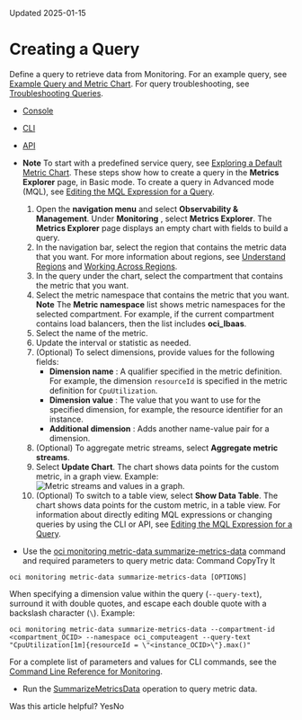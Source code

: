 Updated 2025-01-15
# Creating a Query
Define a query to retrieve data from Monitoring.
For an example query, see [Example Query and Metric Chart](https://docs.oracle.com/iaas/Content/Monitoring/Tasks/query-metric-landing.htm#example).
For query troubleshooting, see [Troubleshooting Queries](https://docs.oracle.com/iaas/Content/Monitoring/troubleshooting-queries.htm).
  * [Console](https://docs.oracle.com/en-us/iaas/Content/General/Tasks/query-metric.htm)
  * [CLI](https://docs.oracle.com/en-us/iaas/Content/General/Tasks/query-metric.htm)
  * [API](https://docs.oracle.com/en-us/iaas/Content/General/Tasks/query-metric.htm)


  * **Note** To start with a predefined service query, see [Exploring a Default Metric Chart](https://docs.oracle.com/iaas/Content/Monitoring/Tasks/view-chart-explore.htm).
These steps show how to create a query in the **Metrics Explorer** page, in Basic mode. To create a query in Advanced mode (MQL), see [Editing the MQL Expression for a Query](https://docs.oracle.com/iaas/Content/Monitoring/Tasks/query-metric-mql.htm).
    1. Open the **navigation menu** and select **Observability & Management**. Under **Monitoring** , select **Metrics Explorer**. 
The **Metrics Explorer** page displays an empty chart with fields to build a query.
    2. In the navigation bar, select the region that contains the metric data that you want.
For more information about regions, see [Understand Regions](https://docs.oracle.com/iaas/Content/GSG/Concepts/applications-home-page.htm#apps-understand-regions) and [Working Across Regions](https://docs.oracle.com/iaas/Content/GSG/Concepts/working-with-regions.htm#Working).
    3. In the query under the chart, select the compartment that contains the metric that you want.
    4. Select the metric namespace that contains the metric that you want.
**Note** The **Metric namespace** list shows metric namespaces for the selected compartment. For example, if the current compartment contains load balancers, then the list includes **oci_lbaas**.
    5. Select the name of the metric.
    6. Update the interval or statistic as needed.
    7. (Optional) To select dimensions, provide values for the following fields:
       * **Dimension name** : A qualifier specified in the metric definition. For example, the dimension `resourceId` is specified in the metric definition for `CpuUtilization`.
       * **Dimension value** : The value that you want to use for the specified dimension, for example, the resource identifier for an instance.
       * **Additional dimension** : Adds another name-value pair for a dimension.
    8. (Optional) To aggregate metric streams, select **Aggregate metric streams**.
    9. Select **Update Chart**.
The chart shows data points for the custom metric, in a graph view. Example:![Metric streams and values in a graph.](https://docs.oracle.com/en-us/iaas/Content/Monitoring/images/monitoring-mql-core-example.svg)
    10. (Optional) To switch to a table view, select **Show Data Table**.
The chart shows data points for the custom metric, in a table view.
For information about directly editing MQL expressions or changing queries by using the CLI or API, see [Editing the MQL Expression for a Query](https://docs.oracle.com/iaas/Content/Monitoring/Tasks/query-metric-mql.htm).
  * Use the [oci monitoring metric-data summarize-metrics-data](https://docs.oracle.com/iaas/tools/oci-cli/latest/oci_cli_docs/cmdref/monitoring/metric-data/summarize-metrics-data.html) command and required parameters to query metric data:
Command
CopyTry It
```
oci monitoring metric-data summarize-metrics-data [OPTIONS]
```

When specifying a dimension value within the query (`--query-text`), surround it with double quotes, and escape each double quote with a backslash character (`\`). Example:
```
oci monitoring metric-data summarize-metrics-data --compartment-id <compartment_OCID> --namespace oci_computeagent --query-text "CpuUtilization[1m]{resourceId = \"<instance_OCID>\"}.max()"
```

For a complete list of parameters and values for CLI commands, see the [Command Line Reference for Monitoring](https://docs.oracle.com/iaas/tools/oci-cli/latest/oci_cli_docs/cmdref/monitoring.html).
  * Run the [SummarizeMetricsData](https://docs.oracle.com/iaas/api/#/en/monitoring/latest/MetricData/SummarizeMetricsData) operation to query metric data.


Was this article helpful?
YesNo

